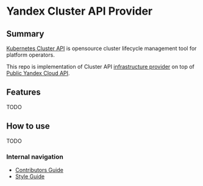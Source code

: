 # Yandex Cluster API Provider

## Summary

[Kubernetes Cluster API](https://cluster-api.sigs.k8s.io/introduction) is opensource cluster lifecycle management tool for platform operators.

This repo is implementation of Cluster API [infrastructure provider](https://cluster-api.sigs.k8s.io/reference/providers#infrastructure) on top of [Public Yandex Cloud API](https://cloud.yandex.ru/ru/docs/overview/api).

## Features
TODO

## How to use
TODO

### Internal navigation
* [Contributors Guide](CONTRIBUTING.md)
* [Style Guide](CONTRIBUTING.md#style-guide)